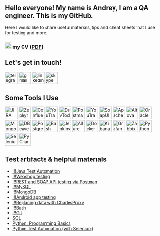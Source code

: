 <h2>Hello everyone! My name is Andrey, I am a QA engineer. This is my GitHub.</h2>

<p>Here I would like to share useful materials, tips and cheat sheets that I use for testing and more.</p>

<h3><img src="https://img.icons8.com/?size=100&id=CPookyWndobk&format=png&color=000000" width="20" height="20" alt="telegram"/> my CV (<a href= "https://drive.google.com/file/d/1uIbCYYXbSmPUkpqmL9a4lHgcoIWJD0wl/view?usp=sharing">PDF</a>)</h3>

<h2>Let's get in touch!</h2>
<a href= "https://t.me/andrexy"><img src="https://img.icons8.com/?size=100&id=yEmPT1iidhE0&format=png&color=000000" width="40" height="40" alt="telegram"/></a>
<a href= "mailto:andrexyxyxy0@gmail.com"><img src="https://img.icons8.com/?size=100&id=P7UIlhbpWzZm&format=png&color=000000" width="40" height="40" alt="gmail"/></a>
<a href= "https://www.linkedin.com/in/andrei-mikhailenko-464a76286/"><img src="https://img.icons8.com/?size=100&id=13930&format=png&color=000000" width="40" height="40" alt="linkedin"/></a>
<a href= "https://join.skype.com/invite/DzOoj9Yt11ix"><img src="https://img.icons8.com/?size=100&id=Esrcu8IoZdus&format=png&color=000000" width="40" height="40" alt="skype"/></a> 

<h2>Some Tools I Use</h2>
<p>
<img src="https://img.icons8.com/?size=100&id=oROcPah5ues6&format=png&color=000000" title="JIRA" alt="JIRA" width="40" height="40"/>
<img src="https://marketplace.atlassian.com/files/6d82b909-ae65-46de-99d5-1c812e23388b?fileType=image&mode=full-fit" title="Zephyr" alt="Zephyr" width="40" height="40"/>
<img src="https://img.icons8.com/?size=100&id=h8EoAfgRDYLo&format=png&color=000000" title="Confluence" alt="Confluence" width="40" height="40"/>
<img src="https://upload.wikimedia.org/wikipedia/commons/thumb/8/8d/YouTrack_Icon.svg/1024px-YouTrack_Icon.svg.png?20200803082248" title="YouTrack" alt="YouTrack" width="40" height="40"/>
<img src="https://d33wubrfki0l68.cloudfront.net/38b5c953a4667366685d55db55d057c86db1fc54/a0fdc/static/acae6b24d940347661ca901ea07f47c1/chrome-dev-logo-icon.png" title="DevTools" alt="DevTools" width="40" height="40"/>
<img src="https://img.icons8.com/?size=100&id=EPbEfEa7o8CB&format=png&color=000000" title="Postman" alt="Postman" width="40" height="40"/>
<img src="https://seeklogo.com/images/S/swagger-logo-A49F73BAF4-seeklogo.com.png" title="YouTrack" alt="YouTrack" width="40" height="40"/>
<img src="https://encrypted-tbn0.gstatic.com/images?q=tbn:ANd9GcTDLj-17hLuPse4K5lo4VLNFRn89rjLSB-KKIZMdNjB0Q&s" title="SoapUI" alt="SoapUI" width="40" height="40"/>
<img src="https://upload.wikimedia.org/wikipedia/commons/thumb/5/54/Apache_ActiveMQ_Logo.svg/768px-Apache_ActiveMQ_Logo.svg.png" title="Apache ActiveMQ" alt="Apache ActiveMQ" width="40" height="40"/>
<img src="https://img.apponic.com/13/223/6291fb9d056f0023a58e9b3772e6bb00.png" title="Altova XMLSpy" alt="Altova XMLSpy" width="40" height="40"/>
<img src="https://camo.githubusercontent.com/a8a60415abfda26e6a8f1b9a4b8b8a6e6313187bf0de899a8596759dba9e5f52/68747470733a2f2f75706c6f61642e77696b696d656469612e6f72672f77696b6970656469612f656e2f362f36382f4f7261636c655f53514c5f446576656c6f7065725f6c6f676f2e737667" title="Oracle SQL Developer" alt="Oracle SQL Developer" width="40" height="40"/>
<img src="https://img.icons8.com/?size=100&id=74402&format=png&color=000000" title="MongoDB Compass" alt="MongoDB Compass" width="40" height="40"/>
<img src="https://upload.wikimedia.org/wikipedia/commons/thumb/b/b5/DBeaver_logo.svg/1200px-DBeaver_logo.svg.png" title="DBeaver" alt="DBeaver" width="40" height="40"/>
<img src="https://img.icons8.com/?size=100&id=38561&format=png&color=000000" title="PostgreSQL" alt="PostgreSQL" width="40" height="40"/>
<img src="https://img.icons8.com/?size=100&id=9MJf0ngDwS8z&format=png&color=000000" title="Bash" alt="Bash" width="40" height="40"/>
<img src="https://www.svgrepo.com/show/353929/jenkins.svg" title="Jenkins" alt="Jenkins" width="40" height="40"/>
<img src="https://avatars.githubusercontent.com/u/5879127?s=200&v=4" title="Allure Report" alt="Allure Report" width="40" height="40"/>
<img src="https://img.icons8.com/?size=100&id=cdYUlRaag9G9&format=png&color=000000" title="Docker" alt="Docker" width="40" height="40"/>
<img src="https://img.icons8.com/?size=100&id=DDF32PXdFdRj&format=png&color=000000" title="Kibana" alt="Kibana" width="40" height="40"/>
<img src="https://img.icons8.com/?size=100&id=9uVrNMu3Zx1K&format=png&color=000000" title="Grafana" alt="Grafana" width="40" height="40"/>
<img src="https://ssd-disclosure.com/wp-content/uploads/2022/11/1_vloEha9mTCLM_SEnXdIUIw.png" title="Zabbix" alt="Zabbix" width="40" height="40"/>
<img src="https://img.icons8.com/?size=100&id=13441&format=png&color=000000" title="Python" alt="Python" width="40" height="40"/>
<img src="https://img.icons8.com/?size=100&id=TLI9oiMzpREF&format=png&color=000000" title="Selenium" alt="Selenium" width="40" height="40"/>
<img src="https://img.icons8.com/?size=100&id=117121&format=png&color=000000" title="PyCharm" alt="PyCharm" width="40" height="40"/>
</p>

<h2>Test artifacts & helpful materials</h2>
<p> 
<ul>
<li><a href="https://github.com/osukhorukova/JavaTestAutomation/tree/master">!!!Java Test Automation</a></li>
<li><a href="https://github.com/osukhorukova/web_testing">!!!Webshop testing</a></li>
<li><a href="https://github.com/osukhorukova/api_testing">!!!REST and SOAP API testing via Postman </a></li>
<li><a href="https://github.com/osukhorukova/sql">!!!MySQL</a></li>
<li><a href="https://github.com/osukhorukova/mongodb">!!!MongoDB</a></li>
<li><a href="https://github.com/osukhorukova/mobile_testing">!!!Android app testing</a></li>
<li><a href="https://github.com/osukhorukova/charlesproxy">!!!Replacing data with CharlesProxy</a></li>
<li><a href="https://github.com/osukhorukova/mongodb">!!!Bash</a></li>
<li><a href="https://github.com/osukhorukova/mongodb">!!!Git</a></li>

<li><a href="https://github.com/Andrexyxyx/SQL">SQL</a></li>
<li><a href="https://github.com/Andrexyxyx/Python_Programming_Courses">Python. Programming Basics</a></li>
<li><a href="https://github.com/Andrexyxyx/AutoTest_Python_Courses">Python Test Automation (with Selenium)</a></li>
</ul> </p>